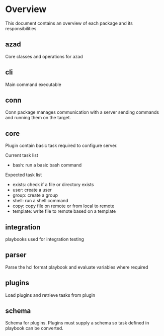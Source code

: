# Overview

This document contains an overview of each package and its responsibilities

## azad

Core classes and operations for azad

## cli

Main command executable

## conn

Conn package manages communication with a server sending commands and running them on the target.

## core

Plugin contain basic task required to configure server.

Current task list

- bash: run a basic bash command

Expected task list

- exists: check if a file or directory exists
- user: create a user
- group: create a group
- shell: run a shell command
- copy: copy file on remote or from local to remote
- template: write file to remote based on a template

## integration

playbooks used for integration testing

## parser

Parse the hcl format playbook and evaluate variables where required

## plugins

Load plugins and retrieve tasks from plugin

## schema

Schema for plugins. Plugins must supply a schema so task defined in playbook can be converted.



